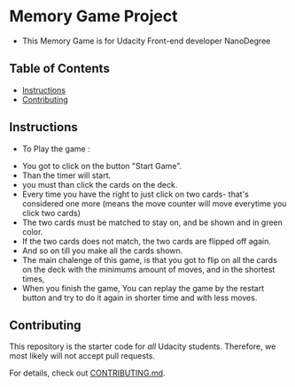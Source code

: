 # Memory Game Project
- This Memory Game is for Udacity Front-end developer NanoDegree
## Table of Contents

* [Instructions](#instructions)
* [Contributing](#contributing)

## Instructions

- To Play the game :
* You got to click on the button "Start Game".
* Than the timer will start.
* you must than click the cards on the deck.
* Every time you have the right to just click on two cards- that's considered one more (means the move counter will move everytime you click two cards)
* The two cards must be matched to stay on, and be shown and in green color.
* If the two cards does not match, the two cards are flipped off again.
* And so on till you make all the cards shown.
* The main chalenge of this game, is that you got to flip on all the cards on the deck with the minimums amount of moves, and in the shortest times,
* When you finish the game, You can replay the game by the restart button and try to do it again in shorter time and with less moves.

## Contributing

This repository is the starter code for _all_ Udacity students. Therefore, we most likely will not accept pull requests.

For details, check out [CONTRIBUTING.md](CONTRIBUTING.md).

